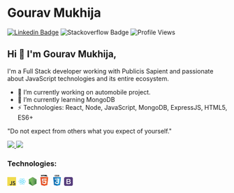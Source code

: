 # Gourav Mukhija
[![Linkedin Badge](https://img.shields.io/badge/-gouravmukhija-blue?style=flat-square&logo=Linkedin&logoColor=white&link=https://www.linkedin.com/in/gouravmukhija/)](https://www.linkedin.com/in/gouravmukhija/)
![Stackoverflow Badge](https://img.shields.io/badge/-Stackoverflow-4CA143?style=flat-square&logo=Stackoverflow&logoColor=white&link=https://stackoverflow.com/users/1077910/gourav-makhija)
![Profile Views](https://komarev.com/ghpvc/?username=your-github-username&color=green)

## Hi 👋 I'm Gourav Mukhija, 
I'm a Full Stack developer working with Publicis Sapient and passionate about JavaScript technologies and its entire ecosystem. 

- 🔭 I’m currently working on automobile project.
- 🌱 I’m currently learning MongoDB
-  ⚡ Technologies: React, Node, JavaScript, MongoDB, ExpressJS, HTML5, ES6+

"Do not expect from others what you expect of yourself." 

<p align="justify">
  <a href="https://github.com/gouravmakhija18/github-readme-stats">
    <img
      height="150"
      src="https://github-readme-stats.vercel.app/api?username=gouravmakhija18&count_private=true&show_icons=true&custom_title=Github%20Status&show=issues&theme=radical"
    />
  </a>
   <a href="https://github.com/DanielObara/github-readme-stats">
    <img
      height="150"
      src="https://github-readme-stats.vercel.app/api/top-langs/?username=gouravmakhija18&layout=compact&theme=radical" />
  </a>  
</p>

### Technologies:
<code><img height="20" src="https://raw.githubusercontent.com/github/explore/80688e429a7d4ef2fca1e82350fe8e3517d3494d/topics/javascript/javascript.png"></code>
<code><img height="20" src="https://raw.githubusercontent.com/github/explore/80688e429a7d4ef2fca1e82350fe8e3517d3494d/topics/react/react.png"></code>
<code><img height="20" src="https://raw.githubusercontent.com/github/explore/80688e429a7d4ef2fca1e82350fe8e3517d3494d/topics/nodejs/nodejs.png"></code> 
<code><img height="25" src="https://raw.githubusercontent.com/github/explore/80688e429a7d4ef2fca1e82350fe8e3517d3494d/topics/html/html.png"></code> 
<code><img height="25" src="https://raw.githubusercontent.com/github/explore/80688e429a7d4ef2fca1e82350fe8e3517d3494d/topics/css/css.png"></code>
<code><img height="20" src="https://raw.githubusercontent.com/github/explore/80688e429a7d4ef2fca1e82350fe8e3517d3494d/topics/bootstrap/bootstrap.png"></code>
